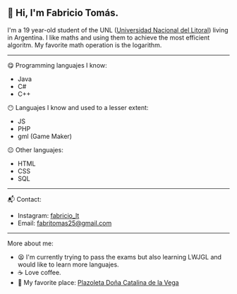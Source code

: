 ## 👋 Hi, I'm Fabricio Tomás.
I'm a 19 year-old student of the UNL ([Universidad Nacional del Litoral](https://www.unl.edu.ar "Universidad Nacional del Litoral ARG")) living in Argentina.
I like maths and using them to achieve the most efficient algoritm. My favorite math operation is the logarithm.

------------

:yum: Programming languajes I know:
- Java
- C#
- C++

:no_mouth: Languajes I know and used to a lesser extent:
- JS
- PHP
- gml (Game Maker)

:neutral_face: Other languajes:
- HTML
- CSS
- SQL

------------

:mailbox_with_mail: Contact:
- Instagram: [fabricio_lt](https://www.instagram.com/fabricio_lt/ "fabricio_lt")
- Email: fabritomas25@gmail.com

------------

More about me:
- :tired_face: I'm currently trying to pass the exams but also learning LWJGL and would like to learn more languajes.
- :coffee: Love coffee.
- :sunrise_over_mountains: My favorite place: [Plazoleta Doña Catalina de la Vega](https://goo.gl/maps/sp7PmeRoAqiWfFcR7 "Plazoleta Doña Catalina de la Vega")
